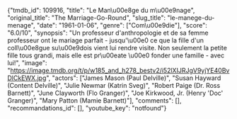 {"tmdb_id": 109916, "title": "Le Man\u00e8ge du m\u00e9nage", "original_title": "The Marriage-Go-Round", "slug_title": "le-manege-du-menage", "date": "1961-01-06", "genre": ["Com\u00e9die"], "score": "6.0/10", "synopsis": "Un professeur d'anthropologie et de sa femme professeur ont le mariage parfait - jusqu'\u00e0 ce que la fille d'un coll\u00e8gue su\u00e9dois vient lui rendre visite. Non seulement la petite fille tous grandi, mais elle est pr\u00eate \u00e0 fonder une famille - avec lui!", "image": "https://image.tmdb.org/t/p/w185_and_h278_bestv2/i52lXIJRJgV9yjYE40BvDlCkEWX.jpg", "actors": ["James Mason (Paul Delville)", "Susan Hayward (Content Delville)", "Julie Newmar (Katrin Sveg)", "Robert Paige (Dr. Ross Barnett)", "June Clayworth (Flo Granger)", "Joe Kirkwood, Jr. (Henry 'Doc' Granger)", "Mary Patton (Mamie Barnett)"], "comments": [], "recommandations_id": [], "youtube_key": "notfound"}